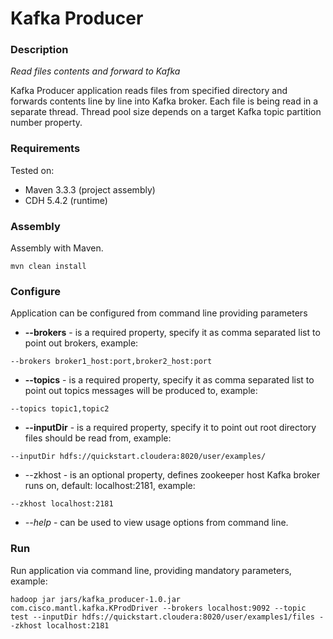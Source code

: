 Kafka Producer
===============

### Description
*Read files contents and forward to Kafka*

Kafka Producer application reads files from specified directory and forwards contents line by line into Kafka broker.
Each file is being read in a separate thread. Thread pool size depends on a target Kafka topic partition number property.  

### Requirements
Tested on:

* Maven 3.3.3 (project assembly)
* CDH 5.4.2 (runtime)


### Assembly
Assembly with Maven.  

```
mvn clean install
```

### Configure
Application can be configured from command line providing parameters

* **--brokers** - is a required property, specify it as comma separated list to point out brokers, example:
```
--brokers broker1_host:port,broker2_host:port
```
* **--topics** - is a required property, specify it as comma separated list to point out topics messages will be produced to, example:
```
--topics topic1,topic2
```
* **--inputDir** - is a required property, specify it to point out root directory files should be read from, example:
```
--inputDir hdfs://quickstart.cloudera:8020/user/examples/
```
* --zkhost - is an optional property, defines zookeeper host Kafka broker runs on, default: localhost:2181, example:
```
--zkhost localhost:2181
```
* *--help* - can be used to view usage options from command line.

### Run
Run application via command line, providing mandatory parameters, example:

``` 
hadoop jar jars/kafka_producer-1.0.jar com.cisco.mantl.kafka.KProdDriver --brokers localhost:9092 --topic test --inputDir hdfs://quickstart.cloudera:8020/user/examples1/files --zkhost localhost:2181
```
